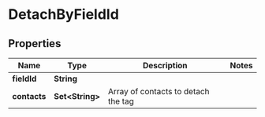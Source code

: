 

# DetachByFieldId


## Properties

| Name | Type | Description | Notes |
|------------ | ------------- | ------------- | -------------|
|**fieldId** | **String** |  |  |
|**contacts** | **Set&lt;String&gt;** | Array of contacts to detach the tag |  |




